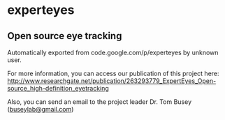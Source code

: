 # experteyes
## Open source eye tracking

Automatically exported from code.google.com/p/experteyes by unknown user.

For more information, you can access our publication of this project here:
http://www.researchgate.net/publication/263293779_ExpertEyes_Open-source_high-definition_eyetracking


Also, you can send an email to the project leader Dr. Tom Busey (buseylab@gmail.com)
